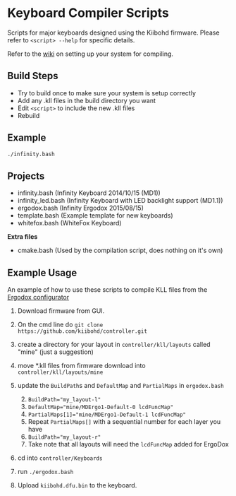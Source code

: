 Keyboard Compiler Scripts
=========================

Scripts for major keyboards designed using the Kiibohd firmware.
Please refer to `<script> --help` for specific details.

Refer to the [wiki](https://github.com/kiibohd/controller/wiki) on setting up your system for compiling.


Build Steps
-----------

* Try to build once to make sure your system is setup correctly
* Add any .kll files in the build directory you want
* Edit `<script>` to include the new .kll files
* Rebuild


Example
-------

```bash
./infinity.bash
```


Projects
--------

* infinity.bash     (Infinity Keyboard 2014/10/15 (MD1))
* infinity_led.bash (Infinity Keyboard with LED backlight support (MD1.1))
* ergodox.bash      (Infinity Ergodox 2015/08/15)
* template.bash     (Example template for new keyboards)
* whitefox.bash     (WhiteFox Keyboard)


**Extra files**

* cmake.bash (Used by the compilation script, does nothing on it's own)

Example Usage
-------------

An example of how to use these scripts to compile KLL files from the [Ergodox configurator](https://input.club/configurator-ergodox/)

1. Download firmware from GUI.
1. On the cmd line do `git clone https://github.com/kiibohd/controller.git`
1. create a directory for your layout in `controller/kll/layouts` called "mine" (just a suggestion)
1. move *.kll files from firmware download into `controller/kll/layouts/mine`
1. update the `BuildPath`s and `DefaultMap` and `PartialMaps` in `ergodox.bash`
    
    2. `BuildPath="my_layout-l"`
    2. `DefaultMap="mine/MDErgo1-Default-0 lcdFuncMap"`
    2. `PartialMaps[1]="mine/MDErgo1-Default-1 lcdFuncMap"`
    2. Repeat `PartialMaps[]` with a sequential number for each layer you have
    2. `BuildPath="my_layout-r"`
    2. Take note that all layouts will need the `lcdFuncMap` added for ErgoDox
1. cd into `controller/Keyboards `
1. run `./ergodox.bash`
1. Upload `kiibohd.dfu.bin` to the keyboard.
